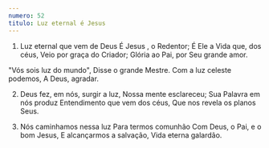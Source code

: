 ```yaml
---
numero: 52
titulo: Luz eternal é Jesus
---
```

1. Luz eternal que vem de Deus
É Jesus , o Redentor;
É Ele a Vida que, dos céus,
Veio por graça do Criador;
Glória ao Pai, por Seu grande amor.

"Vós sois luz do mundo",
Disse o grande Mestre.
Com a luz celeste podemos,
A Deus, agradar.

2. Deus fez, em nós, surgir a luz,
Nossa mente esclareceu;
Sua Palavra em nós produz
Entendimento que vem dos céus,
Que nos revela os planos Seus.

3. Nós caminhamos nessa luz
Para termos comunhão
Com Deus, o Pai, e o bom Jesus,
E alcançarmos a salvação,
Vida eterna galardão.
